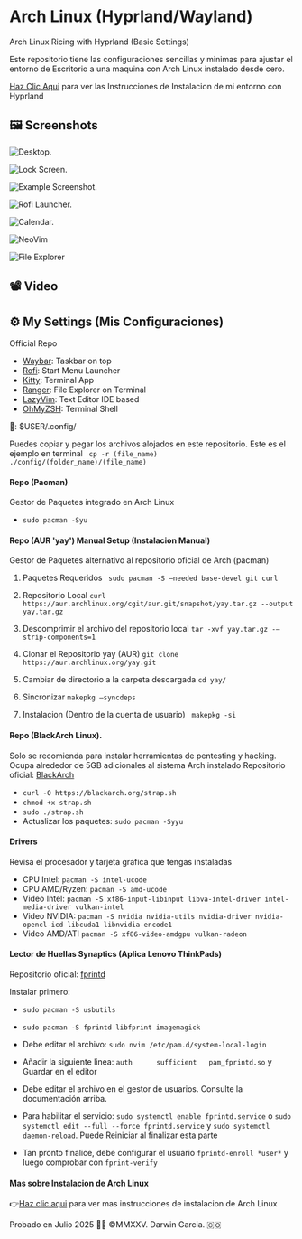 # Arch Linux (Hyprland/Wayland)

Arch Linux Ricing with Hyprland (Basic Settings)
<p> Este repositorio tiene las configuraciones sencillas y minimas para ajustar el entorno de Escritorio a una maquina con Arch Linux instalado desde cero.</p>

[Haz Clic Aqui](https://github.com/darwin-garcia/Arch-Linux-Hyprland/tree/main/Instrucciones/Hyprland) para ver las Instrucciones de Instalacion de mi entorno con Hyprland

## 🖼 Screenshots
![Desktop.](https://raw.githubusercontent.com/darwin-garcia/Arch-Linux-Hyprland/refs/heads/main/Screenshots/Desktop.png)

![Lock Screen.](https://raw.githubusercontent.com/darwin-garcia/Arch-Linux-Hyprland/refs/heads/main/Screenshots/LockScreen.png)

![Example Screenshot.](https://raw.githubusercontent.com/darwin-garcia/Arch-Linux-Hyprland/refs/heads/main/Screenshots/Kitty%20Terminal%20Gadgets.png)

![Rofi Launcher.](https://raw.githubusercontent.com/darwin-garcia/Arch-Linux-Hyprland/refs/heads/main/Screenshots/Rofi%20Start%20Menu.png)

![Calendar.](https://raw.githubusercontent.com/darwin-garcia/Arch-Linux-Hyprland/refs/heads/main/Screenshots/Desktop%20Calendar.png)

![NeoVim](https://raw.githubusercontent.com/darwin-garcia/Arch-Linux-Hyprland/refs/heads/main/Screenshots/NeoVim.png)

![File Explorer](https://raw.githubusercontent.com/darwin-garcia/Arch-Linux-Hyprland/refs/heads/main/Screenshots/Files%20Explorer.png)

## 📽 Video

## ⚙ My Settings (Mis Configuraciones)

Official Repo
* [Waybar](https://github.com/Alexays/Waybar): Taskbar on top
* [Rofi](https://github.com/davatorium/rofi): Start Menu Launcher
* [Kitty](https://sw.kovidgoyal.net/kitty/): Terminal App
* [Ranger](https://github.com/ranger/ranger): File Explorer on Terminal 
* [LazyVim](https://www.lazyvim.org/): Text Editor IDE based
* [OhMyZSH](https://ohmyz.sh/#install): Terminal Shell


📁: $USER/.config/

Puedes copiar y pegar los archivos alojados en este repositorio. Este es el ejemplo en terminal
` cp -r (file_name) ./config/(folder_name)/(file_name)`

#### Repo (Pacman) 

Gestor de Paquetes integrado en Arch Linux
* ` sudo pacman -Syu `

  
#### Repo (AUR 'yay') Manual Setup (Instalacion Manual)

Gestor de Paquetes alternativo al repositorio oficial de Arch (pacman)

1. Paquetes Requeridos
` sudo pacman -S –needed base-devel git curl` 

2. Repositorio Local
` curl https://aur.archlinux.org/cgit/aur.git/snapshot/yay.tar.gz --output yay.tar.gz ` 

3. Descomprimir el archivo del repositorio local
` tar -xvf yay.tar.gz -–strip-components=1 ` 

4. Clonar el Repositorio yay (AUR)
` git clone https://aur.archlinux.org/yay.git ` 

5. Cambiar de directorio a la carpeta descargada
` cd yay/ ` 

6. Sincronizar
` makepkg –syncdeps ` 

7. Instalacion (Dentro de la cuenta de usuario)
` makepkg -si`

#### Repo (BlackArch Linux).
Solo se recomienda para instalar herramientas de pentesting y hacking. Ocupa alrededor de 5GB adicionales al sistema Arch instalado
Repositorio oficial: [BlackArch](https://blackarch.org/downloads.html#install-repo)
* `curl -O https://blackarch.org/strap.sh`
* `chmod +x strap.sh`
* `sudo ./strap.sh`
* Actualizar los paquetes: `sudo pacman -Syyu`

#### Drivers
Revisa el procesador y tarjeta grafica que tengas instaladas 
* CPU Intel: `pacman -S intel-ucode ` 
* CPU AMD/Ryzen: `pacman -S amd-ucode `
* Video Intel: `pacman -S xf86-input-libinput libva-intel-driver intel-media-driver vulkan-intel` 
* Video NVIDIA: `pacman -S nvidia nvidia-utils nvidia-driver nvidia-opencl-icd libcuda1 libnvidia-encode1 ` 
* Video AMD/ATI `pacman -S xf86-video-amdgpu vulkan-radeon`

#### Lector de Huellas Synaptics (Aplica Lenovo ThinkPads)
Repositorio oficial: [fprintd](https://wiki.archlinux.org/title/Fprint)

Instalar primero: 
* `sudo pacman -S usbutils`
* `sudo pacman -S fprintd libfprint imagemagick`
* Debe editar el archivo: `sudo nvim /etc/pam.d/system-local-login`
* Añadir la siguiente linea: `auth      sufficient   pam_fprintd.so` y Guardar en el editor

* Debe editar el archivo en el gestor de usuarios. Consulte la documentación arriba.
* Para habilitar el servicio: `sudo systemctl enable fprintd.service` o `sudo systemctl edit --full --force fprintd.service` y `sudo systemctl daemon-reload`. Puede Reiniciar al finalizar esta parte
* Tan pronto finalice, debe configurar el usuario `fprintd-enroll *user*` y luego comprobar con `fprint-verify`


#### Mas sobre Instalacion de Arch Linux
👉[Haz clic aqui](https://github.com/darwin-garcia/Arch-Linux-Hyprland/tree/main/Instrucciones) para ver mas instrucciones de instalacion de Arch Linux

Probado en Julio 2025 👨‍💻 ©MMXXV. Darwin Garcia. 🇨🇴

